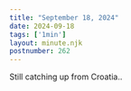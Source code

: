 ```yaml
---
title: "September 18, 2024"
date: 2024-09-18
tags: ['1min']
layout: minute.njk
postnumber: 262
---	
```


Still catching up from Croatia..